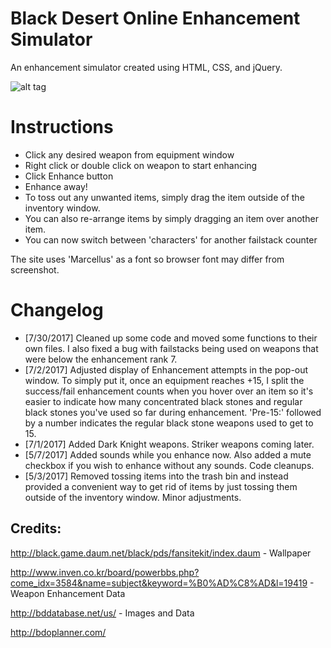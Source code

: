 # Black Desert Online Enhancement Simulator

An enhancement simulator created using HTML, CSS, and jQuery.

![alt tag](https://puu.sh/vEUvJ/bd3bc3ab96.jpg)


# Instructions
- Click any desired weapon from equipment window
- Right click or double click on weapon to start enhancing
- Click Enhance button
- Enhance away!
- To toss out any unwanted items, simply drag the item outside of the inventory window.
- You can also re-arrange items by simply dragging an item over another item.
- You can now switch between 'characters' for another failstack counter

The site uses 'Marcellus' as a font so browser font may differ from screenshot.

# Changelog
- [7/30/2017] Cleaned up some code and moved some functions to their own files. I also fixed a bug with failstacks being used on weapons that were below the enhancement rank 7.
- [7/2/2017] Adjusted display of Enhancement attempts in the pop-out window. To simply put it, once an equipment reaches +15, I split the success/fail enhancement counts when you hover over an item so it's easier to indicate how many concentrated black stones and regular black stones you've used so far during enhancement. 'Pre-15:' followed by a number indicates the regular black stone weapons used to get to 15.
- [7/1/2017] Added Dark Knight weapons. Striker weapons coming later.
- [5/7/2017] Added sounds while you enhance now. Also added a mute checkbox if you wish to enhance without any sounds. Code cleanups.
- [5/3/2017] Removed tossing items into the trash bin and instead provided a convenient way to get rid of items by just tossing them outside of the inventory window. Minor adjustments. 

## Credits:

http://black.game.daum.net/black/pds/fansitekit/index.daum - Wallpaper

http://www.inven.co.kr/board/powerbbs.php?come_idx=3584&name=subject&keyword=%B0%AD%C8%AD&l=19419 - Weapon Enhancement Data

http://bddatabase.net/us/ - Images and Data

http://bdoplanner.com/ 
